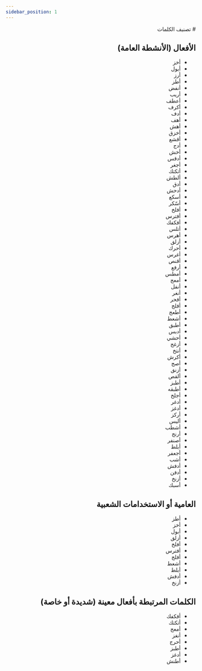 ```yaml
---
sidebar_position: 1
---
```



<div dir="rtl">
# تصنيف الكلمات

## الأفعال (الأنشطة العامة)
- أخز
- أبول
- أرز
- أطز
- أنفض
- أريب
- أعطف
- أكرف
- أدف
- أهف
- أهش
- أخزق
- أقشع
- أدج
- أخش
- أدقس
- أجغر
- أتكتك
- ألطش
- أدق
- أدحش
- أسكع
- أسّكر
- أفلخ
- أفترس
- أفكفك
- أتلس
- أهرس
- أزلق
- أحرك
- أغرس
- أقنص
- أرفع
- أمطس
- أمعج
- أنفل
- أنغر
- أفحر
- أفلج
- أطعج
- أشعط
- أطبق
- أدبس
- أحشي
- أزغج
- أنتخ
- أكرش
- أصج
- أزنق
- ألقص
- أطبز
- أطبقه
- أجلخ
- أدغر
- أدغز
- أركز
- أليس
- أشطب
- أرنج
- أصنفر
- أبلط
- أجعفر
- أشب
- أدفش
- أدفن
- أزنخ
- أسبك

## العامية أو الاستخدامات الشعبية
- أطز
- أخز
- أبول
- أزلق
- أفلخ
- أفترس
- أفلج
- أشعط
- أبلط
- أدفش
- أزنخ

## الكلمات المرتبطة بأفعال معينة (شديدة أو خاصة)
- أفكفك
- أتكتك
- أمعج
- أنغز
- أحرج
- أطبز
- أدغز
- أطنش
</div>